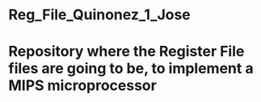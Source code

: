 # Reg_File_Quinonez_1_Jose
# Repository where the Register File files are going to be, to implement a MIPS microprocessor
